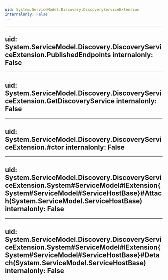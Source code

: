 ```yaml
---
uid: System.ServiceModel.Discovery.DiscoveryServiceExtension
internalonly: False
---
```


---
uid: System.ServiceModel.Discovery.DiscoveryServiceExtension.PublishedEndpoints
internalonly: False
---

---
uid: System.ServiceModel.Discovery.DiscoveryServiceExtension.GetDiscoveryService
internalonly: False
---

---
uid: System.ServiceModel.Discovery.DiscoveryServiceExtension.#ctor
internalonly: False
---

---
uid: System.ServiceModel.Discovery.DiscoveryServiceExtension.System#ServiceModel#IExtension{System#ServiceModel#ServiceHostBase}#Attach(System.ServiceModel.ServiceHostBase)
internalonly: False
---

---
uid: System.ServiceModel.Discovery.DiscoveryServiceExtension.System#ServiceModel#IExtension{System#ServiceModel#ServiceHostBase}#Detach(System.ServiceModel.ServiceHostBase)
internalonly: False
---
